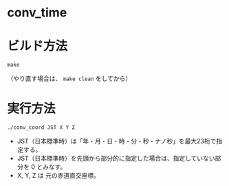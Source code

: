 # conv_time

ビルド方法
==========

`make`

（やり直す場合は、 `make clean` をしてから）

実行方法
========

`./conv_coord JST X Y Z`

* JST（日本標準時）は「年・月・日・時・分・秒・ナノ秒」を最大23桁で指定する。
* JST（日本標準時）を先頭から部分的に指定した場合は、指定していない部分を 0 とみなす。
* X, Y, Z は 元の赤道直交座標。

